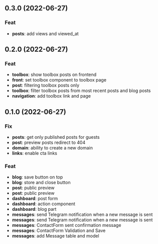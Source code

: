 ## 0.3.0 (2022-06-27)

### Feat

- **posts**: add views and viewed_at

## 0.2.0 (2022-06-27)

### Feat

- **toolbox**: show toolbox posts on frontend
- **front**: set toolbox component to toolbox page
- **post**: filtering toolbox posts only
- **toolbox**: filter toolbox posts from most recent posts and blog posts
- **navigation**: add toolbox link and page

## 0.1.0 (2022-06-27)

### Fix

- **posts**: get only published posts for guests
- **post**: preview posts redirect to 404
- **domain**: ability to create a new domain
- **links**: enable cta links

### Feat

- **blog**: save button on top
- **blog**: store and close button
- **post**: public preview
- **post**: public preview
- **dashboard**: post form
- **dashboard**: action component
- **dashboard**: blog part
- **messages**: send Telegram notification when a new message is sent
- **messages**: send Telegram notification when a new message is sent
- **messages**: ContactForm sent confirmation message
- **messages**: ContactForm Validation and Save
- **messages**: add Message table and model
